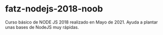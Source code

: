 # fatz-nodejs-2018-noob
Curso básico de NODE JS 2018 realizado en Mayo de 2021. Ayuda a plantar unas bases de NodeJS muy rápidas.
